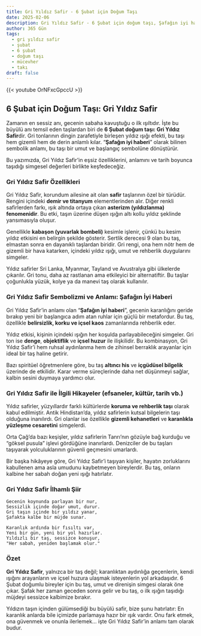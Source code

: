 ```yaml
---
title: Gri Yıldız Safir - 6 Şubat için Doğum Taşı
date: 2025-02-06
description: Gri Yıldız Safir - 6 Şubat için doğum taşı, Şafağın iyi haberi sembolü. Bu özel taşın derin anlamını öğrenin.
author: 365 Gün
tags:
  - gri yıldız safir
  - şubat
  - 6 şubat
  - doğum taşı
  - mücevher
  - takı
draft: false
---
```


{{< youtube OrNFxcGpccU >}}

## 6 Şubat için Doğum Taşı: Gri Yıldız Safir

Zamanın en sessiz anı, gecenin sabaha kavuştuğu o ilk ışıltıdır. İşte bu büyülü anı temsil eden taşlardan biri de **6 Şubat doğum taşı: Gri Yıldız Safir**dir. Gri tonlarının dingin zarafetiyle birleşen yıldız ışığı efekti, bu taşı hem gizemli hem de derin anlamlı kılar. “**Şafağın iyi haberi**” olarak bilinen sembolik anlamı, bu taşı bir umut ve başlangıç sembolüne dönüştürür.

Bu yazımızda, Gri Yıldız Safir’in eşsiz özelliklerini, anlamını ve tarih boyunca taşıdığı simgesel değerleri birlikte keşfedeceğiz.

### Gri Yıldız Safir Özellikleri

Gri Yıldız Safir, korundum ailesine ait olan **safir** taşlarının özel bir türüdür. Rengini içindeki **demir ve titanyum** elementlerinden alır. Diğer renkli safirlerden farkı, ışık altında ortaya çıkan **asterizm (yıldızlanma) fenomenidir**. Bu etki, taşın üzerine düşen ışığın altı kollu yıldız şeklinde yansımasıyla oluşur.

Genellikle **kabaşon (yuvarlak bombeli)** kesimle işlenir, çünkü bu kesim yıldız etkisini en belirgin şekilde gösterir. Sertlik derecesi 9 olan bu taş, elmastan sonra en dayanıklı taşlardan biridir. Gri rengi, ona hem nötr hem de gizemli bir hava katarken, içindeki yıldız ışığı, umut ve rehberlik duygularını simgeler.

Yıldız safirler Sri Lanka, Myanmar, Tayland ve Avustralya gibi ülkelerde çıkarılır. Gri tonu, daha az rastlanan ama etkileyici bir alternatiftir. Bu taşlar çoğunlukla yüzük, kolye ya da manevi taş olarak kullanılır.

### Gri Yıldız Safir Sembolizmi ve Anlamı: Şafağın İyi Haberi

Gri Yıldız Safir’in anlamı olan “**Şafağın iyi haberi**”, gecenin karanlığını geride bırakıp yeni bir başlangıca adım atan ruhlar için güçlü bir metafordur. Bu taş, özellikle **belirsizlik, korku ve içsel kaos** zamanlarında rehberlik eder.

Yıldız etkisi, kişinin içindeki ışığın her koşulda parlayabileceğini simgeler. Gri ton ise **denge**, **objektiflik** ve **içsel huzur** ile ilişkilidir. Bu kombinasyon, Gri Yıldız Safir’i hem ruhsal aydınlanma hem de zihinsel berraklık arayanlar için ideal bir taş haline getirir.

Bazı spiritüel öğretmenlere göre, bu taş **altıncı his** ve **içgüdüsel bilgelik** üzerinde de etkilidir. Karar verme süreçlerinde daha net düşünmeyi sağlar, kalbin sesini duymaya yardımcı olur.

### Gri Yıldız Safir ile İlgili Hikayeler (efsaneler, kültür, tarih vb.)

Yıldız safirler, yüzyıllardır farklı kültürlerde **koruma ve rehberlik taşı** olarak kabul edilmiştir. Antik Hindistan’da, yıldız safirlerin kutsal bilgelerin taşı olduğuna inanılırdı. Gri olanlar ise özellikle **gizemli kehanetleri** ve **karanlıkla yüzleşme cesaretini** simgelerdi.

Orta Çağ’da bazı keşişler, yıldız safirlerin Tanrı’nın gözüyle bağ kurduğu ve “göksel pusula” işlevi gördüğüne inanırlardı. Denizciler de bu taşları taşıyarak yolculuklarının güvenli geçmesini umarlardı.

Bir başka hikâyeye göre, Gri Yıldız Safir’i taşıyan kişiler, hayatın zorluklarını kabullenen ama asla umudunu kaybetmeyen bireylerdir. Bu taş, onların kalbine her sabah doğan yeni ışığı hatırlatır.

### Gri Yıldız Safir İlhamlı Şiir

```
Gecenin koynunda parlayan bir nur,
Sessizlik içinde doğar umut, durur.
Gri taşın içinde bir yıldız yanar,
Şafakta kalbe bir müjde sunar.

Karanlık ardında bir fısıltı var,
Yeni bir gün, yeni bir yol hazırlar.
Yıldızlı bir taş, sessizce konuşur,
"Her sabah, yeniden başlamak olur."
```

### Özet

**Gri Yıldız Safir**, yalnızca bir taş değil; karanlıktan aydınlığa geçenlerin, kendi ışığını arayanların ve içsel huzura ulaşmak isteyenlerin yol arkadaşıdır. 6 Şubat doğumlu bireyler için bu taş, umut ve direnişin simgesi olarak öne çıkar. Şafak her zaman geceden sonra gelir ve bu taş, o ilk ışığın taşıdığı müjdeyi sessizce kalbimize bırakır.

Yıldızın taşın içinden gülümsediği bu büyülü safir, bize şunu hatırlatır: En karanlık anlarda bile içimizde parlamaya hazır bir ışık vardır. Onu fark etmek, ona güvenmek ve onunla ilerlemek... işte Gri Yıldız Safir’in anlamı tam olarak budur.